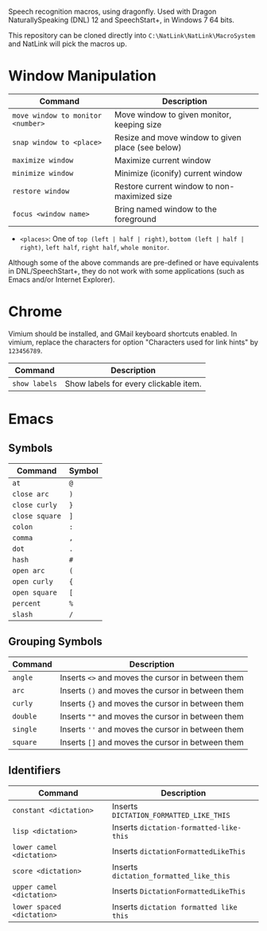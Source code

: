 Speech recognition macros, using dragonfly. Used with Dragon
NaturallySpeaking (DNL) 12 and SpeechStart+, in Windows 7 64 bits.

This repository can be cloned directly into `C:\NatLink\NatLink\MacroSystem`
and NatLink will pick the macros up.

# Window Manipulation

| Command                           | Description                                       |
|-----------------------------------|---------------------------------------------------|
| `move window to monitor <number>` | Move window to given monitor, keeping size        |
| `snap window to <place>`          | Resize and move window to given place (see below) |
| `maximize window`                 | Maximize current window                           |
| `minimize window`                 | Minimize (iconify) current window                 |
| `restore window`                  | Restore current window to non-maximized size      |
| `focus <window name>`             | Bring named window to the foreground              |

* `<places>`: One of `top (left | half | right)`, `bottom (left | half | right)`, `left half`, `right half`, `whole monitor`.

Although some of the above commands are pre-defined or have equivalents in DNL/SpeechStart+, they do not work
with some applications (such as Emacs and/or Internet Explorer).

# Chrome

Vimium should be installed, and GMail keyboard shortcuts enabled. In vimium, replace
the characters for option "Characters used for link hints" by `123456789`.

| Command                           | Description                                       |
|-----------------------------------|---------------------------------------------------|
| `show labels`                     | Show labels for every clickable item.             |


# Emacs

## Symbols

| Command        | Symbol |
|----------------|--------|
| `at`           | `@`    |
| `close arc`    | `)`    |
| `close curly`  | `}`    |
| `close square` | `]`    |
| `colon`        | `:`    |
| `comma`        | `,`    |
| `dot`          | `.`    |
| `hash`         | `#`    |
| `open arc`     | `(`    |
| `open curly`   | `{`    |
| `open square`  | `[`    |
| `percent`      | `%`    |
| `slash`        | `/`    |

## Grouping Symbols

| Command                           | Description                                       |
|-----------------------------------|---------------------------------------------------|
| `angle`                           | Inserts `<>` and moves the cursor in between them |
| `arc`                             | Inserts `()` and moves the cursor in between them |
| `curly`                           | Inserts `{}` and moves the cursor in between them |
| `double`                          | Inserts `""` and moves the cursor in between them |
| `single`                          | Inserts `''` and moves the cursor in between them |
| `square`                          | Inserts `[]` and moves the cursor in between them |

## Identifiers

| Command                    | Description                                 |
|----------------------------|---------------------------------------------|
| `constant <dictation>`     | Inserts `DICTATION_FORMATTED_LIKE_THIS`     |
| `lisp <dictation>`         | Inserts `dictation-formatted-like-this`     |
| `lower camel <dictation>`  | Inserts `dictationFormattedLikeThis`        |
| `score <dictation>`        | Inserts `dictation_formatted_like_this`     |
| `upper camel <dictation>`  | Inserts `DictationFormattedLikeThis`        |
| `lower spaced <dictation>` | Inserts `dictation formatted like this`     |
